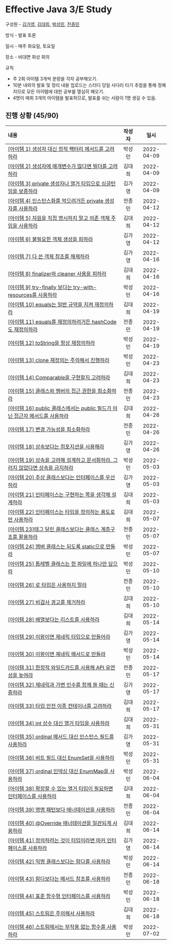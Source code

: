 # **Effective Java 3/E Study**

구성원 - [김가영](https://github.com/KimGaYeong), [김대희](https://github.com/fabiano77), [박성민](https://github.com/seongminP98), [전종민](https://github.com/wakkpu)

방식 - 발표 토론

일시 - 매주 화요일, 토요일

장소 - 비대면 화상 회의

규칙

- 주 2회 아이템 3개씩 분량을 각자 공부해오기.
- 10분 내외의 발표 및 정리 내용 업로드는 스터디 당일 사다리 타기 추첨을 통해 정해지므로 모든 아이템에 대한 공부를 열심히 해오기.
- 4명이 매회 3개의 아이템을 발표하므로, 발표를 쉬는 사람이 1명 생길 수 있음.

## 진행 상황 (45/90)

| 내용                                                                                                                                                                  | 작성자 |    일시    |
| :-------------------------------------------------------------------------------------------------------------------------------------------------------------------- | :----: | :--------: |
| [[아이템 1] 생성자 대신 정적 팩터리 메서드를 고려하라](https://github.com/cs-breaker/Effective-Java/blob/main/Chapter2/20220409-ITEM-1.md)                            | 박성민 | 2022-04-09 |
| [[아이템 2] 생성자에 매개변수가 많다면 빌더를 고려하라](https://github.com/cs-breaker/Effective-Java/blob/main/Chapter2/20220409-ITEM-2.md)                           | 김대희 | 2022-04-09 |
| [[아이템 3] private 생성자나 열거 타입으로 싱글턴임을 보증하라](https://github.com/cs-breaker/Effective-Java/blob/main/Chapter2/20220409-ITEM-3.md)                   | 김가영 | 2022-04-09 |
| [[아이템 4] 인스턴스화를 막으려거든 private 생성자를 사용하라](https://github.com/cs-breaker/Effective-Java/blob/main/Chapter2/20220412-ITEM-4.md)                    | 전종민 | 2022-04-12 |
| [[아이템 5] 자원을 직접 명시하지 말고 의존 객체 주입을 사용하라](https://github.com/cs-breaker/Effective-Java/blob/main/Chapter2/20220412-ITEM-5.md)                  | 김대희 | 2022-04-12 |
| [[아이템 6] 불필요한 객체 생성을 피하라](https://github.com/cs-breaker/Effective-Java/blob/main/Chapter2/20220412-ITEM-6.md)                                          | 김가영 | 2022-04-12 |
| [[아이템 7] 다 쓴 객체 참조를 해제하라](https://github.com/cs-breaker/Effective-Java/blob/main/Chapter2/20220416-ITEM-7.md)                                           | 김가영 | 2022-04-16 |
| [[아이템 8] finalizer와 cleaner 사용을 피하라](https://github.com/cs-breaker/Effective-Java/blob/main/Chapter2/20220416-ITEM-8.md)                                    | 김대희 | 2022-04-16 |
| [[아이템 9] try-finally 보다는 try-with-resources를 사용하라](https://github.com/cs-breaker/Effective-Java/blob/main/Chapter2/20220416-ITEM-9.md)                     | 박성민 | 2022-04-16 |
| [[아이템 10] equals는 일반 규약을 지켜 재정의하라](https://github.com/cs-breaker/Effective-Java/blob/main/Chapter3/20220419-ITEM-10.md)                               | 김대희 | 2022-04-19 |
| [[아이템 11] equals를 재정의하려거든 hashCode도 재정의하라](https://github.com/cs-breaker/Effective-Java/blob/main/Chapter3/20220419-ITEM-11.md)                      | 전종민 | 2022-04-19 |
| [[아이템 12] toString을 항상 재정의하라](https://github.com/cs-breaker/Effective-Java/blob/main/Chapter3/20220419-ITEM-12.md)                                         | 박성민 | 2022-04-19 |
| [[아이템 13] clone 재정의는 주의해서 진행하라](https://github.com/cs-breaker/Effective-Java/blob/main/Chapter3/20220423-ITEM-13.md)                                   | 박성민 | 2022-04-23 |
| [[아이템 14] Comparable을 구현할지 고려하라](https://github.com/cs-breaker/Effective-Java/blob/main/Chapter3/20220423-ITEM-14.md)                                     | 김대희 | 2022-04-23 |
| [[아이템 15] 클래스와 멤버의 접근 권한을 최소화하라](https://github.com/cs-breaker/Effective-Java/blob/main/Chapter4/20220423-ITEM-15.md)                             | 전종민 | 2022-04-23 |
| [[아이템 16] public 클래스에서는 public 필드가 아닌 접근자 메서드를 사용하라](https://github.com/cs-breaker/Effective-Java/blob/main/Chapter4/20220426-ITEM-16.md)    | 김대희 | 2022-04-26 |
| [[아이템 17] 변경 가능성을 최소화하라](https://github.com/cs-breaker/Effective-Java/blob/main/Chapter4/20220426-ITEM-17.md)                                           | 전종민 | 2022-04-26 |
| [[아이템 18] 상속보다는 컴포지션을 사용해라](https://github.com/cs-breaker/Effective-Java/blob/main/Chapter4/20220426-ITEM-18.md)                                     | 김가영 | 2022-04-26 |
| [[아이템 19] 상속을 고려해 설계하고 문서화하라. 그러지 않았다면 상속을 금지하라](https://github.com/cs-breaker/Effective-Java/blob/main/Chapter4/20220503-ITEM-19.md) | 박성민 | 2022-05-03 |
| [[아이템 20] 추상 클래스보다는 인터페이스를 우선하라](https://github.com/cs-breaker/Effective-Java/blob/main/Chapter4/20220503-ITEM-20.md)                            | 김가영 | 2022-05-03 |
| [[아이템 21] 인터페이스는 구현하는 쪽을 생각해 설계하라](./Chapter4/20220503-ITEM-21.md)                                                                              | 김대희 | 2022-05-03 |
| [[아이템 22] 인터페이스는 타입을 정의하는 용도로만 사용하라](./Chapter4/20220507-ITEM-22.md)                                                                          | 김대희 | 2022-05-07 |
| [[아이템 23]태그 달린 클래스보다는 클래스 계층구조를 활용하라](./Chapter4/20220507-ITEM-23.md)                                                                        | 전종민 | 2022-05-07 |
| [[아이템 24] 멤버 클래스는 되도록 static으로 만들라](./Chapter4/20220507-ITEM-24.md)                                                                                  | 박성민 | 2022-05-07 |
| [[아이템 25] 톱레벨 클래스는 한 파일에 하나만 담으라](./Chapter4/20220510-ITEM-25.md)                                                                                 | 박성민 | 2022-05-10 |
| [[아이템 26] 로 타입은 사용하지 말라](./Chapter5/20220510-ITEM-26.md)                                                                                                 | 전종민 | 2022-05-10 |
| [[아이템 27] 비검사 경고를 제거하라 ](./Chapter5/20220510-ITEM-27.md)                                                                                                 | 김대희 | 2022-05-10 |
| [[아이템 28] 배열보다는 리스트를 사용하라 ](./Chapter5/20220514-ITEM-28.md)                                                                                           | 김대희 | 2022-05-14 |
| [[아이템 29] 이왕이면 제네릭 타입으로 만들어라 ](./Chapter5/20220514-ITEM-29.md)                                                                                      | 김가영 | 2022-05-14 |
| [[아이템 30] 이왕이면 제네릭 메서드로 만들라 ](./Chapter5/20220514-ITEM-30.md)                                                                                        | 박성민 | 2022-05-14 |
| [[아이템 31] 한정적 와일드카드를 사용해 API 유연성을 높여라 ](./Chapter5/20220517-ITEM-31.md)                                                                         | 전종민 | 2022-05-17 |
| [[아이템 32] 제네릭과 가변 인수를 함께 쓸 때는 신중하라 ](./Chapter5/20220517-ITEM-32.md)                                                                             | 김가영 | 2022-05-17 |
| [[아이템 33] 타입 안전 이종 컨테이너를 고려하라](./Chapter5/20220517-ITEM-33.md)                                                                                      | 김대희 | 2022-05-17 |
| [[아이템 34] int 상수 대신 열거 타입을 사용하라](./Chapter6/20220531-ITEM-34.md)                                                                                      | 김대희 | 2022-05-31 |
| [[아이템 35] ordinal 메서드 대신 인스턴스 필드를 사용하라](./Chapter6/20220531-ITEM-35.md)                                                                            | 김가영 | 2022-05-31 |
| [[아이템 36] 비트 필드 대신 EnumSet을 사용하라](./Chapter6/20220531-ITEM-36.md)                                                                                       | 박성민 | 2022-05-31 |
| [[아이템 37] ordinal 인덱싱 대신 EnumMap을 사용하라](./Chapter6/20220604-ITEM-37.md)                                                                                  | 박성민 | 2022-06-04 |
| [[아이템 38] 확장할 수 있는 열거 타입이 필요하면 인터페이스를 사용하라](./Chapter6/20220604-ITEM-38.md)                                                               | 김대희 | 2022-06-04 |
| [[아이템 39] 명명 패턴보다 애너테이션을 사용하라](./Chapter6/20220604-ITEM-39.md)                                                                                     | 전종민 | 2022-06-04 |
| [[아이템 40] @Override 애너테이션을 일관되게 사용하라](./Chapter6/20220614-ITEM-40.md)                                                                                | 김대희 | 2022-06-14 |
| [[아이템 41] 정의하려는 것이 타입이라면 마커 인터페이스를 사용하라](./Chapter7/20220614-ITEM-41.md)                                                                   | 김가영 | 2022-06-14 |
| [[아이템 42] 익명 클래스보다는 람다를 사용하라](./Chapter7/20220614-ITEM-42.md)                                                                                       | 박성민 | 2022-06-14 |
| [[아이템 43] 람다보다는 메서드 참조를 사용하라](./Chapter7/20220618-ITEM-43.md)                                                                                       | 전종민 | 2022-06-18 |
| [[아이템 44] 표준 함수형 인터페이스를 사용하라](./Chapter7/20220618-ITEM-44.md)                                                                                       | 박성민 | 2022-06-18 |
| [[아이템 45] 스트림은 주의해서 사용하라](./Chapter7/20220618-ITEM-45.md)                                                                                              | 김대희 | 2022-06-18 |
| [[아이템 46] 스트림에서는 부작용 없는 함수를 사용하라](./Chapter7/20220702-ITEM-46.md)                                                                                | 박성민 | 2022-07-02 |
